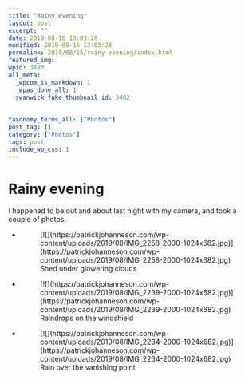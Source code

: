 ```yaml
---
title: "Rainy evening"
layout: post
excerpt: ""
date: 2019-08-16 13:03:28
modified: 2019-08-16 13:03:28
permalink: 2019/08/16/rainy-evening/index.html
featured_img: 
wpid: 3483
all_meta: 
  _wpcom_is_markdown: 1
  _wpas_done_all: 1
  swanwick_fake_thumbnail_id: 3482
  
  
taxonomy_terms_all: ["Photos"]
post_tag: []
category: ["Photos"]
tags: post
include_wp_css: 1
---
```


# Rainy evening

I happened to be out and about last night with my camera, and took a couple of photos.

- <figure>[![](https://patrickjohanneson.com/wp-content/uploads/2019/08/IMG_2258-2000-1024x682.jpg)](https://patrickjohanneson.com/wp-content/uploads/2019/08/IMG_2258-2000-1024x682.jpg)<figcaption>Shed under glowering clouds</figcaption></figure>
- <figure>[![](https://patrickjohanneson.com/wp-content/uploads/2019/08/IMG_2239-2000-1024x682.jpg)](https://patrickjohanneson.com/wp-content/uploads/2019/08/IMG_2239-2000-1024x682.jpg)<figcaption>Raindrops on the windshield</figcaption></figure>
- <figure>[![](https://patrickjohanneson.com/wp-content/uploads/2019/08/IMG_2234-2000-1024x682.jpg)](https://patrickjohanneson.com/wp-content/uploads/2019/08/IMG_2234-2000-1024x682.jpg)<figcaption>Rain over the vanishing point</figcaption></figure>